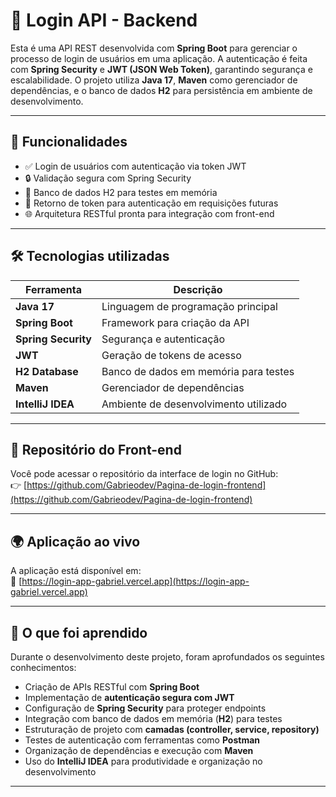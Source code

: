 # 🔐 Login API - Backend

Esta é uma API REST desenvolvida com **Spring Boot** para gerenciar o processo de login de usuários em uma aplicação. A autenticação é feita com **Spring Security** e **JWT (JSON Web Token)**, garantindo segurança e escalabilidade. O projeto utiliza **Java 17**, **Maven** como gerenciador de dependências, e o banco de dados **H2** para persistência em ambiente de desenvolvimento.

---

## 🚀 Funcionalidades

- ✅ Login de usuários com autenticação via token JWT  
- 🔒 Validação segura com Spring Security  
- 🧪 Banco de dados H2 para testes em memória  
- 🧾 Retorno de token para autenticação em requisições futuras  
- 🌐 Arquitetura RESTful pronta para integração com front-end

---

## 🛠️ Tecnologias utilizadas

| Ferramenta         | Descrição                                 |
|--------------------|--------------------------------------------|
| **Java 17**        | Linguagem de programação principal         |
| **Spring Boot**    | Framework para criação da API              |
| **Spring Security**| Segurança e autenticação                   |
| **JWT**            | Geração de tokens de acesso                |
| **H2 Database**    | Banco de dados em memória para testes      |
| **Maven**          | Gerenciador de dependências                |
| **IntelliJ IDEA**  | Ambiente de desenvolvimento utilizado      |

---

## 🔗 Repositório do Front-end

Você pode acessar o repositório da interface de login no GitHub:  
👉 [https://github.com/Gabrieodev/Pagina-de-login-frontend](https://github.com/Gabrieodev/Pagina-de-login-frontend)

---

## 🌍 Aplicação ao vivo

A aplicação está disponível em:  
🔗 [https://login-app-gabriel.vercel.app](https://login-app-gabriel.vercel.app)  

---

## 📘 O que foi aprendido

Durante o desenvolvimento deste projeto, foram aprofundados os seguintes conhecimentos:

- Criação de APIs RESTful com **Spring Boot**
- Implementação de **autenticação segura com JWT**
- Configuração de **Spring Security** para proteger endpoints
- Integração com banco de dados em memória (**H2**) para testes
- Estruturação de projeto com **camadas (controller, service, repository)**
- Testes de autenticação com ferramentas como **Postman**
- Organização de dependências e execução com **Maven**
- Uso do **IntelliJ IDEA** para produtividade e organização no desenvolvimento

---

